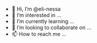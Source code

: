 - 👋 Hi, I’m @eli-nessa
- 👀 I’m interested in ...
- 🌱 I’m currently learning ...
- 💞️ I’m looking to collaborate on ...
- 📫 How to reach me ...

<!---
eli-nessa/eli-nessa is a ✨ special ✨ repository because its `README.md` (this file) appears on your GitHub profile.
You can click the Preview link to take a look at your changes.
--->
